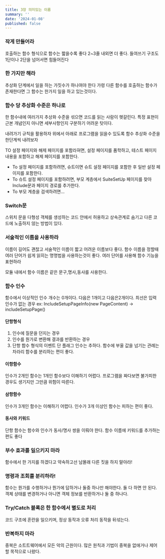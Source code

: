 ```yaml
---
title: 3장 의미있는 이름
summary: ''
date: '2024-01-08'
published: false
---
```

### 작게 만들어라

호출하는 함수 형식으로 함수는 짧을수록 좋다 2~3줄 내외면 더 좋다. 들여쓰기 구조도 1단이나 2단을 넘어서면 힘들어진다

### 한 가지만 해라

추상화 단계에서 일을 하는 가짓수가 하나여야 한다 가령 다른 함수를 호출하는 함수가 존재한다면 그 함수는 한가지 일을 하고 있는것이다.

### 함수 당 추상화 수준은 하나로

한 함수내에 여러가지 추상화 수준을 섞으면 코드를 읽는 사람이 헷갈린다. 특정 표현이 근본 개념인지 아니면 세부사항인지 구분하기 어려운 탓이다.

내려가기 규칙을 활용하자 위에서 아래로 프로그램을 읽을수 있도록 함수 추상화 수준을 한단계씩 내려보자

TO 설정 페이지와 해제 페이지를 포함라혀면, 설정 페이지를 폼학하고, 테스트 페이지 내용을 포함하고 해제 페이지를 포함한다.

- To 설정 페이지를 포함하려면, 슈트이면 슈트 설정 페이지를 포함한 후 일반 설정 페이지를 포함한다.
- To 슈트 설정 페이지를 포함하려면, 부모 계층에서 SuiteSetUp 페이지를 찾아 Include문과 페이지 경로를 추가한다.
- To 부모 계층을 검색하려면…

### Switch문

스위치 문을 다형성 객체를 생성하는 코드 안에서 허용하고 상속관계로 숨기고 다른 코드에 노출하지 않는 방법이 있다.

### 서술적인 이름을 사용하라

이름이 길어도 괜찮고 서술적인 이름이 짧고 어려운 이름보다 좋다. 함수 이름을 정할때 여러 단어가 쉽게 읽히는 명명법을 사용하는것이 좋다. 여러 단어를 사용해 함수 기능을 표현하라

모듈 내에서 함수 이름은 같은 문구,명사,동사를 사용한다.

### 함수 인수

함수에서 이상적인 인수 개수는 0개이다. 다음은 1개이고 다음은2개이다. 최선은 입력 인수가 없는 경우 ex: IncludeSetupPageInfo(new PageContent) → includeSetupPage()

#### 단항형식
1. 인수에 질문을 던지는 경우
2. 인수를 뭔가로 변환해 결과를 반환하는 경우
3. 단항 함수 형식의 이벤트
단 플래그 인수는 추하다. 함수에 부울 값을 넘기는 관례는 차라리 함수를 분리하는 편이 좋다.

#### 이항함수
인수가 2개인 함수는 1개인 함수보다 이해하기 어렵다. 프로그램을 짜다보면 불가피한 경우도 생기지만 그만큼 위험이 따른다.

#### 삼항함수
인수가 3개인 함수는 이해하기 어렵다. 인수가 3개 이상인 함수는 피하는 편이 좋다.

#### 동사와 키워드
단항 함수는 함수와 인수가 동사/명사 쌍을 이뤄야 한다.
함수 이름에 키워드를 추가하는 편도 좋다

### 부수 효과를 일으키지 마라

함수에서 한 가지를 하겠다고 약속하고선 남몰래 다른 짓을 하지 말아라!

### 명령과 조회를 분리하라!

함수는 뭔가를 수행하거나 뭔가에 답하거나 둘중 하나만 해야한다. 둘 다 하면 안 된다. 객체 상태를 변경하거나 아니면 객체 정보를 반환하거나 둘 중 하나다.

### Try/Catch 블록은 한 함수에서 별도로 처리

코드 구조에 혼란을 일으키며, 정상 동작과 오류 처리 동작을 뒤섞는다.

### 반복하지 마라

중복은 소트트웨어에서 모든 악의 근원이다. 많은 원칙과 기법이 중복을 없애거나 제어할 목적으로 나왔다.
